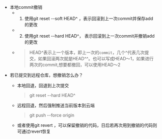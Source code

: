 - 本地commit撤销
	- 1. 使用git reset --soft HEAD^ ，表示回滚到上一次commit并保存add的更改
	- 2. 使用git reset --hard HEAD^， 表示回滚到上一次commit并撤销add的更改
	- > HEAD^表示上一个版本，即上一次的`commit`，几个^代表几次提交，如果回滚两次就是HEAD^^。也可以写成HEAD～1，如果进行两次的commit,想要都撤回，可以使用HEAD～2
- 若已提交到远程仓库，想撤销怎么办？
	- 本地回退，回退到上次提交
	  
	  > git reset --hard HEAD^
	- 远程回退，然后强制推送当前版本到云端
	  
	  > git push --force origin <branch-name>
	- 或者使用git revert ，可以保留撤销的代码，日后若再次用到撤销的代码则可通过revert恢复